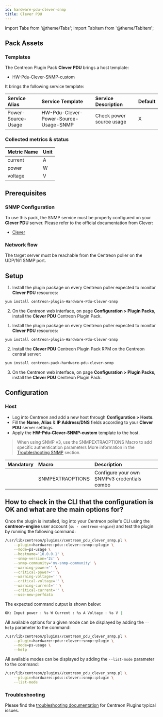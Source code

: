 ```yaml
---
id: hardware-pdu-clever-snmp
title: Clever PDU
---
```

import Tabs from '@theme/Tabs';
import TabItem from '@theme/TabItem';


## Pack Assets

### Templates

The Centreon Plugin Pack **Clever PDU** brings a host template:

* HW-Pdu-Clever-SNMP-custom

It brings the following service template:

| Service Alias      | Service Template                      | Service Description      | Default |
|:-------------------|:--------------------------------------|:-------------------------|:--------|
| Power-Source-Usage | HW-Pdu-Clever-Power-Source-Usage-SNMP | Check power source usage | X       |

### Collected metrics & status

<Tabs groupId="sync">
<TabItem value="Power-Source-Usage" label="Power-Source-Usage">

| Metric Name | Unit  |
|:------------|:------|
| current     | A     |
| power       | W     |
| voltage     | V     |

</TabItem>
</Tabs>

## Prerequisites

### SNMP Configuration

To use this pack, the SNMP service must be properly configured on your **Clever PDU**
server. Please refer to the official documentation from Clever:
* [Clever](https://www.china-clever.com/en/resources/specification/index.html)

### Network flow

The target server must be reachable from the Centreon poller on the UDP/161
SNMP port.

## Setup

<Tabs groupId="sync">
<TabItem value="Online License" label="Online License">

1. Install the plugin package on every Centreon poller expected to monitor **Clever PDU** resources:

```bash
yum install centreon-plugin-Hardware-Pdu-Clever-Snmp
```

2. On the Centreon web interface, on page **Configuration > Plugin Packs**, install the **Clever PDU** Centreon Plugin Pack.

</TabItem>
<TabItem value="Offline License" label="Offline License">

1. Install the plugin package on every Centreon poller expected to monitor **Clever PDU** resources:

```bash
yum install centreon-plugin-Hardware-Pdu-Clever-Snmp
```

2. Install the **Clever PDU** Centreon Plugin Pack RPM on the Centreon central server:

```bash
yum install centreon-pack-hardware-pdu-clever-snmp
```

3. On the Centreon web interface, on page **Configuration > Plugin Packs**, install the **Clever PDU** Centreon Plugin Pack.

</TabItem>
</Tabs>

## Configuration

### Host

* Log into Centreon and add a new host through **Configuration > Hosts**.
* Fill the **Name**, **Alias** & **IP Address/DNS** fields according to your **Clever PDU** server settings.
* Apply the **HW-Pdu-Clever-SNMP-custom** template to the host.

> When using SNMP v3, use the SNMPEXTRAOPTIONS Macro to add specific authentication parameters 
> More information in the [Troubleshooting SNMP](../getting-started/how-to-guides/troubleshooting-plugins.md#snmpv3-options-mapping) section.

| Mandatory   | Macro            | Description                                  |
|:------------|:-----------------|:---------------------------------------------|
|             | SNMPEXTRAOPTIONS | Configure your own SNMPv3 credentials combo  |

## How to check in the CLI that the configuration is OK and what are the main options for?

Once the plugin is installed, log into your Centreon poller's CLI using the
**centreon-engine** user account (`su - centreon-engine`) and test the plugin by
running the following command:

```bash
/usr/lib/centreon/plugins//centreon_pdu_clever_snmp.pl \
    --plugin=hardware::pdu::clever::snmp::plugin \
    --mode=ps-usage \
    --hostname='10.0.0.1' \
    --snmp-version='2c' \
    --snmp-community='my-snmp-community' \
    --warning-power='' \
    --critical-power='' \
    --warning-voltage='' \
    --critical-voltage='' \
    --warning-current='' \
    --critical-current='' \
    --use-new-perfdata
```

The expected command output is shown below:

```bash
OK: Input power : %s W Current : %s A Voltage : %s V | 
```

All available options for a given mode can be displayed by adding the
`--help` parameter to the command:

```bash
/usr/lib/centreon/plugins//centreon_pdu_clever_snmp.pl \
    --plugin=hardware::pdu::clever::snmp::plugin \
    --mode=ps-usage \
    --help
```

All available modes can be displayed by adding the `--list-mode` parameter to
the command:

```bash
/usr/lib/centreon/plugins//centreon_pdu_clever_snmp.pl \
    --plugin=hardware::pdu::clever::snmp::plugin \
    --list-mode
```

### Troubleshooting

Please find the [troubleshooting documentation](../getting-started/how-to-guides/troubleshooting-plugins.md)
for Centreon Plugins typical issues.